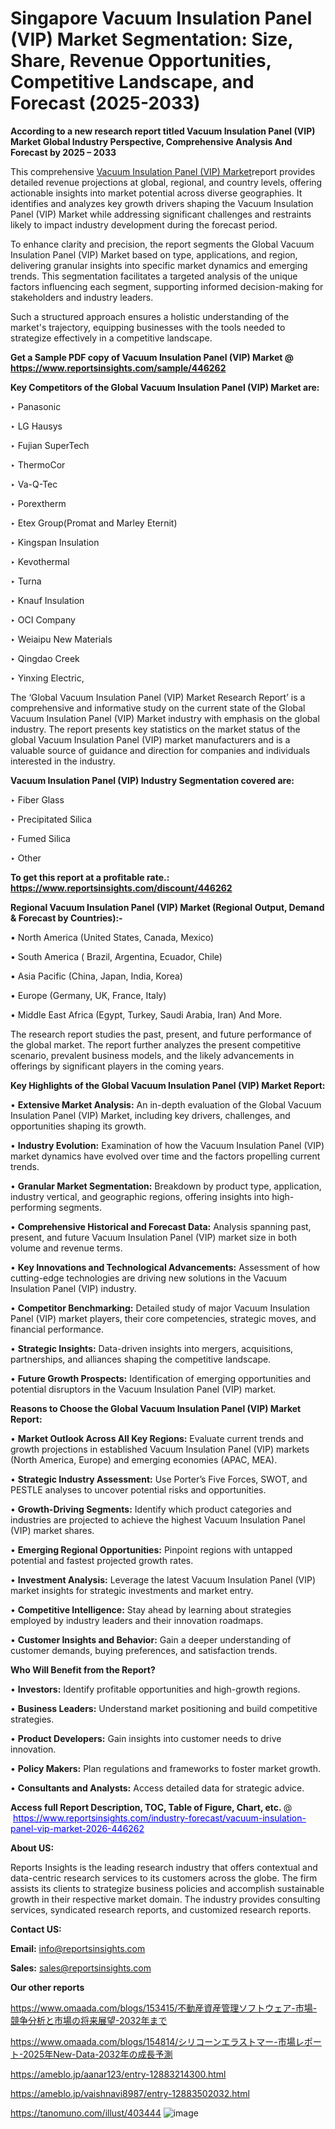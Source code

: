 # Singapore Vacuum Insulation Panel (VIP) Market Segmentation: Size, Share, Revenue Opportunities, Competitive Landscape, and Forecast (2025-2033)

<strong>According to a new research report titled Vacuum Insulation Panel (VIP) Market Global Industry Perspective, Comprehensive Analysis And Forecast by 2025 – 2033</strong>

This comprehensive <a href=https://www.reportsinsights.com/sample/446262>Vacuum Insulation Panel (VIP) Market</a>report provides detailed revenue projections at global, regional, and country levels, offering actionable insights into market potential across diverse geographies. It identifies and analyzes key growth drivers shaping the Vacuum Insulation Panel (VIP) Market while addressing significant challenges and restraints likely to impact industry development during the forecast period.

To enhance clarity and precision, the report segments the Global Vacuum Insulation Panel (VIP) Market based on type, applications, and region, delivering granular insights into specific market dynamics and emerging trends. This segmentation facilitates a targeted analysis of the unique factors influencing each segment, supporting informed decision-making for stakeholders and industry leaders.

Such a structured approach ensures a holistic understanding of the market's trajectory, equipping businesses with the tools needed to strategize effectively in a competitive landscape.

<strong>Get a Sample PDF copy of Vacuum Insulation Panel (VIP) Market </strong><strong>@<a href=https://www.reportsinsights.com/sample/446262 style=color:#0000ff;> https://www.reportsinsights.com/sample/446262</a></strong></font>

<strong>Key Competitors of the Global Vacuum Insulation Panel (VIP) Market are:</strong>

‣ Panasonic

‣ LG Hausys

‣ Fujian SuperTech

‣ ThermoCor

‣ Va-Q-Tec

‣ Porextherm

‣ Etex Group(Promat and Marley Eternit)

‣ Kingspan Insulation

‣ Kevothermal

‣ Turna

‣ Knauf Insulation

‣ OCI Company

‣ Weiaipu New Materials

‣ Qingdao Creek

‣ Yinxing Electric,

The ‘Global Vacuum Insulation Panel (VIP) Market Research Report’ is a comprehensive and informative study on the current state of the Global Vacuum Insulation Panel (VIP) Market industry with emphasis on the global industry. The report presents key statistics on the market status of the global Vacuum Insulation Panel (VIP) market manufacturers and is a valuable source of guidance and direction for companies and individuals interested in the industry.

<strong>Vacuum Insulation Panel (VIP) Industry Segmentation covered are:</strong>

‣ Fiber Glass

‣ Precipitated Silica

‣ Fumed Silica

‣ Other

<strong>To get this report at a profitable rate.: <a href=https://www.reportsinsights.com/discount/446262 style=color:#0000ff;>https://www.reportsinsights.com/discount/446262</a></strong></font>

<strong>Regional Vacuum Insulation Panel (VIP) Market (Regional Output, Demand &amp; Forecast by Countries):-</strong>

• North America (United States, Canada, Mexico)

• South America ( Brazil, Argentina, Ecuador, Chile)

• Asia Pacific (China, Japan, India, Korea)

• Europe (Germany, UK, France, Italy)

• Middle East Africa (Egypt, Turkey, Saudi Arabia, Iran) And More.

The research report studies the past, present, and future performance of the global market. The report further analyzes the present competitive scenario, prevalent business models, and the likely advancements in offerings by significant players in the coming years.

<strong>Key Highlights of the Global Vacuum Insulation Panel (VIP) Market Report:</strong>

• <strong>Extensive Market Analysis:</strong> An in-depth evaluation of the Global Vacuum Insulation Panel (VIP) Market, including key drivers, challenges, and opportunities shaping its growth.

• <strong>Industry Evolution:</strong> Examination of how the Vacuum Insulation Panel (VIP) market dynamics have evolved over time and the factors propelling current trends.

• <strong>Granular Market Segmentation:</strong> Breakdown by product type, application, industry vertical, and geographic regions, offering insights into high-performing segments.

• <strong>Comprehensive Historical and Forecast Data:</strong> Analysis spanning past, present, and future Vacuum Insulation Panel (VIP) market size in both volume and revenue terms.

• <strong>Key Innovations and Technological Advancements:</strong> Assessment of how cutting-edge technologies are driving new solutions in the Vacuum Insulation Panel (VIP) industry.

• <strong>Competitor Benchmarking:</strong> Detailed study of major Vacuum Insulation Panel (VIP) market players, their core competencies, strategic moves, and financial performance.

• <strong>Strategic Insights:</strong> Data-driven insights into mergers, acquisitions, partnerships, and alliances shaping the competitive landscape.

• <strong>Future Growth Prospects:</strong> Identification of emerging opportunities and potential disruptors in the Vacuum Insulation Panel (VIP) market.

<strong>Reasons to Choose the Global Vacuum Insulation Panel (VIP) Market Report:</strong>

• <strong>Market Outlook Across All Key Regions:</strong> Evaluate current trends and growth projections in established Vacuum Insulation Panel (VIP) markets (North America, Europe) and emerging economies (APAC, MEA).

• <strong>Strategic Industry Assessment:</strong> Use Porter’s Five Forces, SWOT, and PESTLE analyses to uncover potential risks and opportunities.

• <strong>Growth-Driving Segments:</strong> Identify which product categories and industries are projected to achieve the highest Vacuum Insulation Panel (VIP) market shares.

• <strong>Emerging Regional Opportunities:</strong> Pinpoint regions with untapped potential and fastest projected growth rates.

• <strong>Investment Analysis:</strong> Leverage the latest Vacuum Insulation Panel (VIP) market insights for strategic investments and market entry.

• <strong>Competitive Intelligence:</strong> Stay ahead by learning about strategies employed by industry leaders and their innovation roadmaps.

• <strong>Customer Insights and Behavior:</strong> Gain a deeper understanding of customer demands, buying preferences, and satisfaction trends.

<strong>Who Will Benefit from the Report?</strong>

• <strong>Investors:</strong> Identify profitable opportunities and high-growth regions.

• <strong>Business Leaders:</strong> Understand market positioning and build competitive strategies.

• <strong>Product Developers:</strong> Gain insights into customer needs to drive innovation.

• <strong>Policy Makers:</strong> Plan regulations and frameworks to foster market growth.

• <strong>Consultants and Analysts:</strong> Access detailed data for strategic advice.
</ul>
<strong>Access full Report Description, TOC, Table of Figure, Chart, etc. </strong>@  <a href=https://www.reportsinsights.com/industry-forecast/vacuum-insulation-panel-vip-market-2026-446262 style=color:#0000ff;>https://www.reportsinsights.com/industry-forecast/vacuum-insulation-panel-vip-market-2026-446262</a></font>

<strong><strong>About US</strong>:</strong>

Reports Insights is the leading research industry that offers contextual and data-centric research services to its customers across the globe. The firm assists its clients to strategize business policies and accomplish sustainable growth in their respective market domain. The industry provides consulting services, syndicated research reports, and customized research reports.

<strong>Contact US:</strong>

<p class=""""><b>Email:</b> <a href=mailto:info@reportsinsights.com>info@reportsinsights.com</a></p>
<p class=""""><b>Sales:</b> <a href=mailto:sales@reportsinsights.com>sales@reportsinsights.com</a></p>

<strong>Our other reports</strong>

<a href=https://www.omaada.com/blogs/153415/不動産資産管理ソフトウェア-市場-競争分析と市場の将来展望-2032年まで>https://www.omaada.com/blogs/153415/不動産資産管理ソフトウェア-市場-競争分析と市場の将来展望-2032年まで</a>

<a href=https://www.omaada.com/blogs/154814/シリコーンエラストマー-市場レポート-2025年New-Data-2032年の成長予測>https://www.omaada.com/blogs/154814/シリコーンエラストマー-市場レポート-2025年New-Data-2032年の成長予測</a>

<a href=https://ameblo.jp/aanar123/entry-12883214300.html>https://ameblo.jp/aanar123/entry-12883214300.html</a>

<a href=https://ameblo.jp/vaishnavi8987/entry-12883502032.html>https://ameblo.jp/vaishnavi8987/entry-12883502032.html</a>

<a href=https://tanomuno.com/illust/403444>https://tanomuno.com/illust/403444</a>
![image](https://github.com/user-attachments/assets/6e0b0529-146c-4b3d-94db-d8449be3a9ec)
